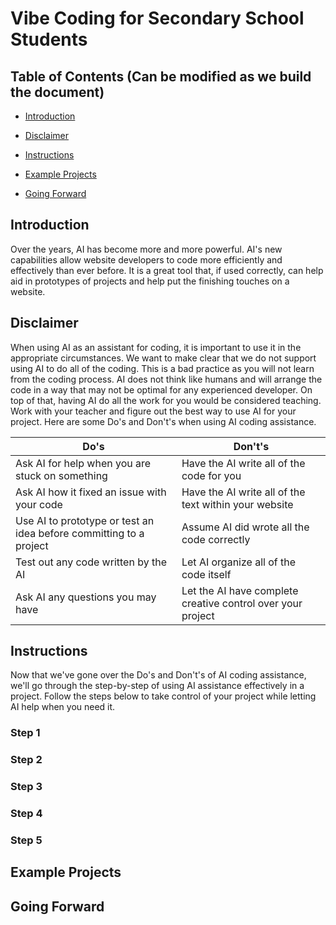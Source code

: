 # Vibe Coding for Secondary School Students

## Table of Contents (Can be modified as we build the document)

* [Introduction](https://bacon8er-gamer.github.io/PTW_320_Alpha_Project/#introduction)

* [Disclaimer](https://bacon8er-gamer.github.io/PTW_320_Alpha_Project/#disclaimer)

* [Instructions](https://bacon8er-gamer.github.io/PTW_320_Alpha_Project/#instructions)

* [Example Projects](https://bacon8er-gamer.github.io/PTW_320_Alpha_Project/#example-projects)

* [Going Forward](https://bacon8er-gamer.github.io/PTW_320_Alpha_Project/#going-forward)

## Introduction

Over the years, AI has become more and more powerful. AI's new capabilities allow website developers to code more efficiently and effectively than ever before. It is a great tool that, if used correctly, can help aid in prototypes of projects and help put the finishing touches on a website.

## Disclaimer

When using AI as an assistant for coding, it is important to use it in the appropriate circumstances. We want to make clear that we do not support using AI to do all of the coding. This is a bad practice as you will not learn from the coding process. AI does not think like humans and will arrange the code in a way that may not be optimal for any experienced developer. On top of that, having AI do all the work for you would be considered teaching. Work with your teacher and figure out the best way to use AI for your project. Here are some Do's and Don't's when using AI coding assistance.

| Do's | Don't's |
|------|---------|
| Ask AI for help when you are stuck on something | Have the AI write all of the code for you |
| Ask AI how it fixed an issue with your code | Have the AI write all of the text within your website |
| Use AI to prototype or test an idea before committing to a project | Assume AI did wrote all the code correctly |
| Test out any code written by the AI | Let AI organize all of the code itself |
| Ask AI any questions you may have | Let the AI have complete creative control over your project |

## Instructions

Now that we've gone over the Do's and Don't's of AI coding assistance, we'll go through the step-by-step of using AI assistance effectively in a project. Follow the steps below to take control of your project while letting AI help when you need it.

### Step 1

### Step 2

### Step 3

### Step 4

### Step 5

## Example Projects

## Going Forward